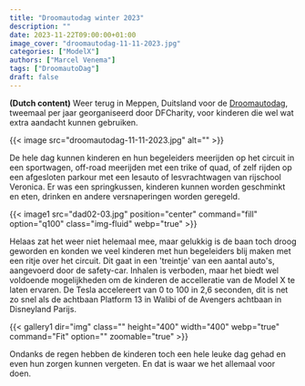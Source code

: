 ```yaml
---
title: "Droomautodag winter 2023"
description: ""
date: 2023-11-22T09:00:00+01:00
image_cover: "droomautodag-11-11-2023.jpg"
categories: ["ModelX"]
authors: ["Marcel Venema"] 
tags: ["DroomautoDag"]
draft: false
---
```


**(Dutch content)** Weer terug in Meppen, Duitsland voor de [Droomautodag](https://droomautodag.nl), tweemaal per jaar georganiseerd door DFCharity, voor kinderen die wel wat extra aandacht kunnen gebruiken.

<!--more-->

{{< image src="droomautodag-11-11-2023.jpg" alt="" >}}


De hele dag kunnen kinderen en hun begeleiders meerijden op het circuit in een sportwagen, off-road meerijden met een trike of quad, of zelf rijden op een afgesloten parkour met een lesauto of lesvrachtwagen van rijschool Veronica. Er was een springkussen, kinderen kunnen worden geschminkt en eten, drinken en andere versnaperingen worden geregeld.

{{< image1 src="dad02-03.jpg" position="center" command="fill" option="q100" class="img-fluid" webp="true" >}}

Helaas zat het weer niet helemaal mee, maar gelukkig is de baan toch droog geworden en konden we veel kinderen met hun begeleiders blij maken met een ritje over het circuit. Dit gaat in een 'treintje' van een aantal auto's, aangevoerd door de safety-car. Inhalen is verboden, maar het biedt wel voldoende mogelijkheden om de kinderen de accelleratie van de Model X te laten ervaren. De Tesla accelereert van 0 to 100 in 2,6 seconden, dit is net zo snel als de achtbaan Platform 13 in Walibi of de Avengers achtbaan in Disneyland Parijs.   

{{< gallery1 dir="img" class="" height="400" width="400" webp="true" command="Fit" option="" zoomable="true" >}}

Ondanks de regen hebben de kinderen toch een hele leuke dag gehad en even hun zorgen kunnen vergeten. En dat is waar we het allemaal voor doen.

&nbsp;
